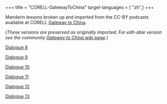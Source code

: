 +++
title = "CORELL-GatewayToChina"
target-languages = [ "zh",]
+++

Mandarin lessons broken up and imported from the CC-BY podcasts
available at CORELL [Gateway to
China](http://podcasts.coerll.utexas.edu/collection/chinese-dialogues/).

(*These versions are preserved as originally imported. For edit-able
version see the community [Gateway to China wiki
page](http://wikiotics.org/user/ian/CORELL-GatewayToChina?view=edit).*)

[Dialogue 8](http://wikiotics.org/user/ian/coerll-mandarin-lesson2-dialogue8)

[Dialogue 9](http://wikiotics.org/user/ian/coerll-mandarin-lesson2-dialogue9)

[Dialogue 10](http://wikiotics.org/user/ian/coerll-mandarin-lesson2-dialogue10)

[Dialogue 11](http://wikiotics.org/user/ian/coerll-mandarin-lesson2-dialogue11)

[Dialogue 12](http://wikiotics.org/user/ian/coerll-mandarin-lesson2-dialogue12)

[Dialogue 13](http://wikiotics.org/user/ian/coerll-mandarin-lesson2-dialogue13)
